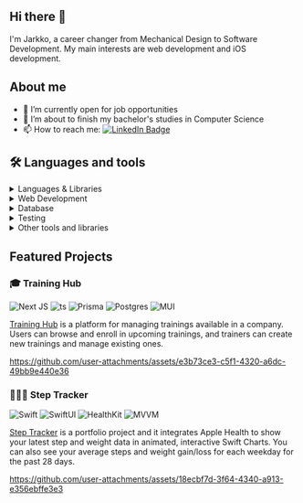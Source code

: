 ## Hi there 👋

I'm Jarkko, a career changer from Mechanical Design to Software Development. My main interests are web development and iOS development.

## About me

- 🔭 I’m currently open for job opportunities
- 🌱 I’m about to finish my bachelor's studies in Computer Science
- 📫 How to reach me: [![LinkedIn Badge](https://img.shields.io/badge/-LinkedIn-blue?style=flat&logo=linkedin&logoColor=white)](https://www.linkedin.com/in/jarkkorauhala/)

## 🛠️ Languages and tools

<details>
    <summary>Languages & Libraries</summary>
    <br>

> [![Languages](https://skillicons.dev/icons?i=js,ts,swift,py,c,cs)](https://skillicons.dev)

</details>
<details>
    <summary>Web Development</summary>
    <br>

> [![Web Dev Tools](https://skillicons.dev/icons?i=html,css,react,next,nodejs,vite,fastapi,styledcomponents)](https://skillicons.dev)

</details>
<details>
    <summary>Database</summary>
    <br>

> [![Database](https://skillicons.dev/icons?i=postgres,graphql,mongodb,prisma)](https://skillicons.dev)

</details>
<details>
    <summary>Testing</summary>
    <br>

> [![Testing tools](https://skillicons.dev/icons?i=jest,cypress,vitest)](https://skillicons.dev)

</details>
<details>
    <summary>Other tools and libraries</summary>
    <br>

> [![Other tools](https://skillicons.dev/icons?i=git,github,githubactions,docker,unity,heroku)](https://skillicons.dev)

</details>

## Featured Projects

### 🎓 Training Hub

![Next JS](https://img.shields.io/badge/Next-black?style=flat&logo=next.js&logoColor=white)
![ts](https://img.shields.io/badge/TypeScript-3178C6?style=flat&logo=typescript&logoColor=white)
![Prisma](https://img.shields.io/badge/Prisma-3982CE?style=flat&logo=Prisma&logoColor=white)
![Postgres](https://img.shields.io/badge/postgres-%23316192.svg?style=flat&logo=postgresql&logoColor=white)
![MUI](https://img.shields.io/badge/MUI-%230081CB.svg?style=flat&logo=mui&logoColor=white)

[Training Hub](https://github.com/ohtutraininghub/traininghub) is a platform for managing trainings available in a company. Users can browse and enroll in upcoming trainings, and trainers can create new trainings and manage existing ones.


https://github.com/user-attachments/assets/e3b73ce3-c5f1-4320-a6dc-49bb9e440e36


### 🏃‍♂️‍➡️ Step Tracker

![Swift](https://img.shields.io/badge/Swift-orange)
![SwiftUI](https://img.shields.io/badge/SwiftUI-orange)
![HealthKit](https://img.shields.io/badge/HealthKit-0073E6?style=flat&logo=apple&logoColor=white)
![MVVM](https://img.shields.io/badge/MVVM-gray)

[Step Tracker](https://github.com/rauhja/step-tracker) is a portfolio project and it integrates Apple Health to show your latest step and weight data in animated, interactive Swift Charts. You can also see your average steps and weight gain/loss for each weekday for the past 28 days.

https://github.com/user-attachments/assets/18ecbf7d-3f64-4340-a913-e356ebffe3e3

